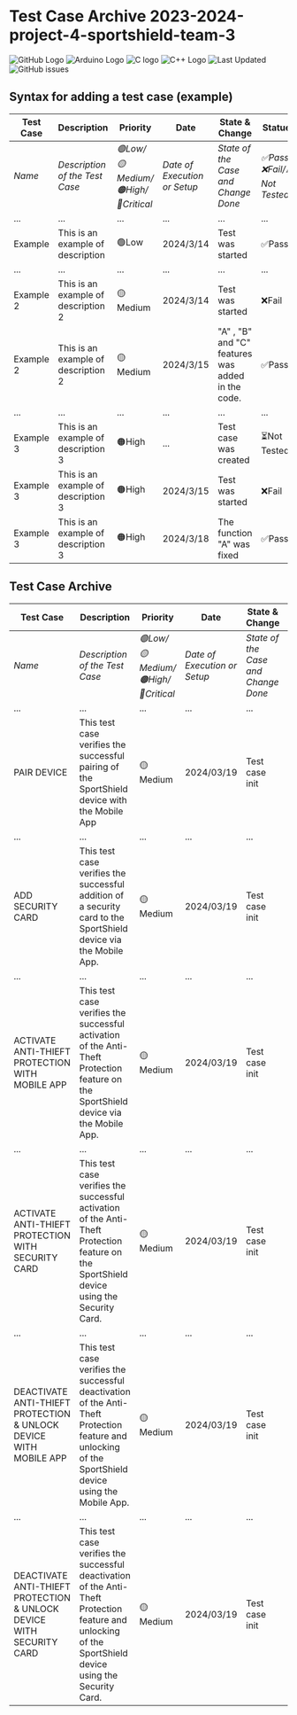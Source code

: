 # Test Case Archive 2023-2024-project-4-sportshield-team-3

![GitHub Logo](https://img.shields.io/badge/-GitHub-181717?logo=github) ![Arduino Logo](https://img.shields.io/badge/-Arduino-00979D?logo=arduino&logoColor=white) ![C logo](https://img.shields.io/badge/-C-A8B9CC?logo=c&logoColor=white)  ![C++ Logo](https://img.shields.io/badge/-C++-00599C?logo=c%2B%2B&logoColor=white)
![Last Updated](https://img.shields.io/github/last-commit/algosup/2023-2024-project-4-sportshield-team-3/test-plan)
![GitHub issues](https://img.shields.io/github/issues/algosup/2023-2024-project-4-sportshield-team-3)
## Syntax for adding a test case (example)

|Test Case |Description |Priority| Date |State & Change |Statue | Github issue |
| -------- |--------- |------- | -------- | -------- |----| ----|
| _Name_ | _Description of the Test Case_ |_🟢Low/🟡Medium/🟠High/🔴Critical_| _Date of Execution or Setup_ |_State of the Case and Change Done_ |_✅Pass/❌Fail/⏳Not Tested_|_Link of the Github Issue_|
|...|...|...|...|...|...|...|
|Example |This is an example of description|🟢Low|2024/3/14|Test was started|✅Pass|[GitHub Issue N°1](https://github.com/algosup/2023-2024-project-4-sportshield-team-3/issues)|
|...|...|...|...|...|...|...|
|Example 2|This is an example of description 2|🟡Medium|2024/3/14|Test was started|❌Fail|[GitHub Issue N°2](https://github.com/algosup/2023-2024-project-4-sportshield-team-3/issues)|
|Example 2|This is an example of description 2|🟡Medium|2024/3/15|"A" , "B" and "C" features was added in the code.|✅Pass|[GitHub Issue N°2](https://github.com/algosup/2023-2024-project-4-sportshield-team-3/issues)|
|...|...|...|...|...|...|...|
|Example 3|This is an example of description 3|🟠High|...|Test case was created|⏳Not Tested|[GitHub Issue N°3](https://github.com/algosup/2023-2024-project-4-sportshield-team-3/issues)|
|Example 3|This is an example of description 3|🟠High|2024/3/15|Test was started|❌Fail|[GitHub Issue N°3](https://github.com/algosup/2023-2024-project-4-sportshield-team-3/issues)|
|Example 3|This is an example of description 3|🟠High|2024/3/18|The function "A" was fixed|✅Pass|[GitHub Issue N°3](https://github.com/algosup/2023-2024-project-4-sportshield-team-3/issues)|

## Test Case Archive
| Test Case|Description | Priority|Date | State & Change |Statue | Github issue |
| -------- | ------- |-------| -------- | -------- |----|-----|
|_Name_|_Description of the Test Case_|_🟢Low/🟡Medium/🟠High/🔴Critical_|_Date of Execution or Setup_|_State of the Case and Change Done_|_✅Pass/❌Fail/⏳Not Tested_|_Link of the Github Issue_|
|...|...|...|...|...|...|...|
|PAIR DEVICE|This test case verifies the successful pairing of the SportShield device with the Mobile App|🟡Medium|2024/03/19|Test case init|⏳Not Tested|[TEST CASE 1](https://github.com/algosup/2023-2024-project-4-sportshield-team-3/issues/5)|
|...|...|...|...|...|...|...|
|ADD SECURITY CARD|This test case verifies the successful addition of a security card to the SportShield device via the Mobile App.|🟡Medium|2024/03/19|Test case init|⏳Not Tested|[TEST CASE 2](https://github.com/algosup/2023-2024-project-4-sportshield-team-3/issues/6)|
|...|...|...|...|...|...|...|
|ACTIVATE ANTI-THIEFT PROTECTION WITH MOBILE APP|This test case verifies the successful activation of the Anti-Theft Protection feature on the SportShield device via the Mobile App.|🟡Medium|2024/03/19|Test case init|⏳Not Tested|[TEST CASE 3](https://github.com/algosup/2023-2024-project-4-sportshield-team-3/issues/7)|
|...|...|...|...|...|...|...|
|ACTIVATE ANTI-THIEFT PROTECTION WITH SECURITY CARD|This test case verifies the successful activation of the Anti-Theft Protection feature on the SportShield device using the Security Card.|🟡Medium|2024/03/19|Test case init|⏳Not Tested|[TEST CASE 4](https://github.com/algosup/2023-2024-project-4-sportshield-team-3/issues/8)|
|...|...|...|...|...|...|...|
|DEACTIVATE ANTI-THIEFT PROTECTION & UNLOCK DEVICE WITH MOBILE APP|This test case verifies the successful deactivation of the Anti-Theft Protection feature and unlocking of the SportShield device using the Mobile App.|🟡Medium|2024/03/19|Test case init|⏳Not Tested|[TEST CASE 5](https://github.com/algosup/2023-2024-project-4-sportshield-team-3/issues/9)|
|...|...|...|...|...|...|...|
|DEACTIVATE ANTI-THIEFT PROTECTION & UNLOCK DEVICE WITH SECURITY CARD|This test case verifies the successful deactivation of the Anti-Theft Protection feature and unlocking of the SportShield device using the Security Card.|🟡Medium|2024/03/19|Test case init|⏳Not Tested|[TEST CASE 6](https://github.com/algosup/2023-2024-project-4-sportshield-team-3/issues/10)|
